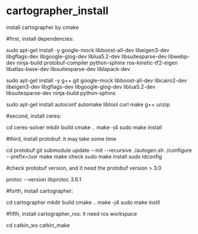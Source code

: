 # cartographer_install
install cartographer by cmake


#first, install dependencies:

sudo apt-get install -y google-mock libboost-all-dev  libeigen3-dev libgflags-dev libgoogle-glog-dev liblua5.2-dev libsuitesparse-dev libwebp-dev ninja-build protobuf-compiler python-sphinx  ros-kinetic-tf2-eigen libatlas-base-dev libsuitesparse-dev liblapack-dev

sudo apt-get install -y g++ git google-mock libboost-all-dev libcairo2-dev libeigen3-dev libgflags-dev libgoogle-glog-dev liblua5.2-dev libsuitesparse-dev ninja-build python-sphinx

sudo apt-get install autoconf automake libtool curl make g++ unzip

#second, install ceres:

cd ceres-solver
mkdir build
cmake ..
make -j4
sudo make install

#third, install protobuf: it may take some time

cd protobuf
git submodule update --init --recursive
./autogen.sh
./configure --prefix=/usr
make
make check
sudo make install
sudo ldconfig

#check protobuf version, and it need the protobuf version > 3.0

protoc --version
libprotoc 3.6.1

#forth, install cartographer:

cd cartographer
mkdir build
cmake ..
make -j4
sudo make instll

#fifth, install cartographer_ros: it need ros workspace

cd catkin_ws
catkin_make



